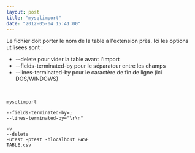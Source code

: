 ```yaml
---
layout: post
title: "mysqlimport"
date: "2012-05-04 15:41:00"
---
```

Le fichier doit porter le nom de la table à l'extension près.  Ici les options utilisées sont : <ul><li>--delete pour vider la table avant l'import <li>--fields-terminated-by pour le séparateur entre les champs <li>--lines-terminated-by pour le caractère de fin de ligne (ici DOS/WINDOWS) </ul> <br /><pre><code>mysqlimport <br />--fields-terminated-by=\; <br />--lines-terminated-by="\\r\\n" <br />-v <br />--delete <br />-utest -ptest -hlocalhost BASE TABLE.csv</code></pre>

